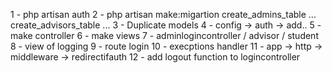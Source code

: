 1 - php artisan auth
2 - php artisan make:migartion create_admins_table ... create_advisors_table ... 
3 - Duplicate models
4 - config -> auth -> add..
5 - make controller
6 - make views
7 - adminlogincontroller / advisor / student
8 - view of logging
9 - route login
10 - execptions handler
11 - app -> http -> middleware -> redirectifauth
12 - add logout function to logincontroller
